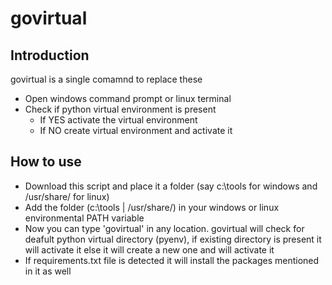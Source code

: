 # govirtual

## Introduction
govirtual is a single comamnd to replace these
 - Open windows command prompt or linux terminal
 - Check if python virtual environment is present
    - If YES activate the virtual environment
    - If NO create virtual environment and activate it

## How to use
 - Download this script and place it a folder (say c:\tools for windows and /usr/share/ for linux)
 - Add the folder (c:\tools | /usr/share/) in your windows or linux environmental PATH variable
 - Now you can type 'govirtual' in any location.
   govirtual will check for deafult python virtual directory (pyenv), if existing directory is present it will activate it else it will create a new one and will activate it
 - If requirements.txt file is detected it will install the packages mentioned in it as well